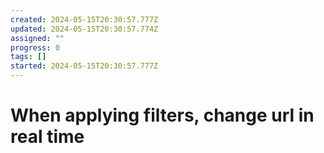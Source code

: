 ```yaml
---
created: 2024-05-15T20:30:57.777Z
updated: 2024-05-15T20:30:57.774Z
assigned: ""
progress: 0
tags: []
started: 2024-05-15T20:30:57.777Z
---
```


# When applying filters, change url in real time
